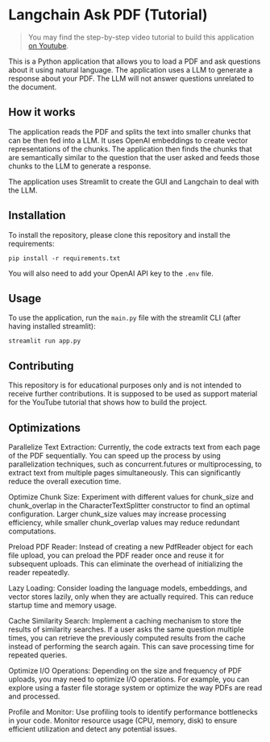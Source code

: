 # Langchain Ask PDF (Tutorial)

>You may find the step-by-step video tutorial to build this application [on Youtube](https://youtu.be/wUAUdEw5oxM).

This is a Python application that allows you to load a PDF and ask questions about it using natural language. The application uses a LLM to generate a response about your PDF. The LLM will not answer questions unrelated to the document.

## How it works

The application reads the PDF and splits the text into smaller chunks that can be then fed into a LLM. It uses OpenAI embeddings to create vector representations of the chunks. The application then finds the chunks that are semantically similar to the question that the user asked and feeds those chunks to the LLM to generate a response.

The application uses Streamlit to create the GUI and Langchain to deal with the LLM.


## Installation

To install the repository, please clone this repository and install the requirements:

```
pip install -r requirements.txt
```

You will also need to add your OpenAI API key to the `.env` file.

## Usage

To use the application, run the `main.py` file with the streamlit CLI (after having installed streamlit): 

```
streamlit run app.py
```


## Contributing

This repository is for educational purposes only and is not intended to receive further contributions. It is supposed to be used as support material for the YouTube tutorial that shows how to build the project.


## Optimizations
Parallelize Text Extraction: Currently, the code extracts text from each page of the PDF sequentially. You can speed up the process by using parallelization techniques, such as concurrent.futures or multiprocessing, to extract text from multiple pages simultaneously. This can significantly reduce the overall execution time.

Optimize Chunk Size: Experiment with different values for chunk_size and chunk_overlap in the CharacterTextSplitter constructor to find an optimal configuration. Larger chunk_size values may increase processing efficiency, while smaller chunk_overlap values may reduce redundant computations.

Preload PDF Reader: Instead of creating a new PdfReader object for each file upload, you can preload the PDF reader once and reuse it for subsequent uploads. This can eliminate the overhead of initializing the reader repeatedly.

Lazy Loading: Consider loading the language models, embeddings, and vector stores lazily, only when they are actually required. This can reduce startup time and memory usage.

Cache Similarity Search: Implement a caching mechanism to store the results of similarity searches. If a user asks the same question multiple times, you can retrieve the previously computed results from the cache instead of performing the search again. This can save processing time for repeated queries.

Optimize I/O Operations: Depending on the size and frequency of PDF uploads, you may need to optimize I/O operations. For example, you can explore using a faster file storage system or optimize the way PDFs are read and processed.

Profile and Monitor: Use profiling tools to identify performance bottlenecks in your code. Monitor resource usage (CPU, memory, disk) to ensure efficient utilization and detect any potential issues.

